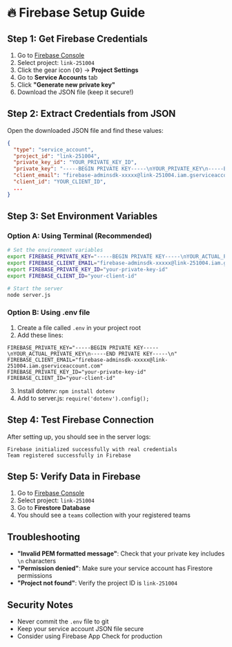 # 🔥 Firebase Setup Guide

## Step 1: Get Firebase Credentials

1. Go to [Firebase Console](https://console.firebase.google.com/)
2. Select project: `link-251004`
3. Click the gear icon (⚙️) → **Project Settings**
4. Go to **Service Accounts** tab
5. Click **"Generate new private key"**
6. Download the JSON file (keep it secure!)

## Step 2: Extract Credentials from JSON

Open the downloaded JSON file and find these values:

```json
{
  "type": "service_account",
  "project_id": "link-251004",
  "private_key_id": "YOUR_PRIVATE_KEY_ID",
  "private_key": "-----BEGIN PRIVATE KEY-----\nYOUR_PRIVATE_KEY\n-----END PRIVATE KEY-----\n",
  "client_email": "firebase-adminsdk-xxxxx@link-251004.iam.gserviceaccount.com",
  "client_id": "YOUR_CLIENT_ID",
  ...
}
```

## Step 3: Set Environment Variables

### Option A: Using Terminal (Recommended)

```bash
# Set the environment variables
export FIREBASE_PRIVATE_KEY="-----BEGIN PRIVATE KEY-----\nYOUR_ACTUAL_PRIVATE_KEY\n-----END PRIVATE KEY-----\n"
export FIREBASE_CLIENT_EMAIL="firebase-adminsdk-xxxxx@link-251004.iam.gserviceaccount.com"
export FIREBASE_PRIVATE_KEY_ID="your-private-key-id"
export FIREBASE_CLIENT_ID="your-client-id"

# Start the server
node server.js
```

### Option B: Using .env file

1. Create a file called `.env` in your project root
2. Add these lines:

```
FIREBASE_PRIVATE_KEY="-----BEGIN PRIVATE KEY-----\nYOUR_ACTUAL_PRIVATE_KEY\n-----END PRIVATE KEY-----\n"
FIREBASE_CLIENT_EMAIL="firebase-adminsdk-xxxxx@link-251004.iam.gserviceaccount.com"
FIREBASE_PRIVATE_KEY_ID="your-private-key-id"
FIREBASE_CLIENT_ID="your-client-id"
```

3. Install dotenv: `npm install dotenv`
4. Add to server.js: `require('dotenv').config();`

## Step 4: Test Firebase Connection

After setting up, you should see in the server logs:
```
Firebase initialized successfully with real credentials
Team registered successfully in Firebase
```

## Step 5: Verify Data in Firebase

1. Go to [Firebase Console](https://console.firebase.google.com/)
2. Select project: `link-251004`
3. Go to **Firestore Database**
4. You should see a `teams` collection with your registered teams

## Troubleshooting

- **"Invalid PEM formatted message"**: Check that your private key includes `\n` characters
- **"Permission denied"**: Make sure your service account has Firestore permissions
- **"Project not found"**: Verify the project ID is `link-251004`

## Security Notes

- Never commit the `.env` file to git
- Keep your service account JSON file secure
- Consider using Firebase App Check for production
